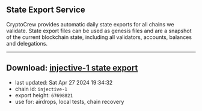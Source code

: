 ## State Export Service
CryptoCrew provides automatic daily state exports for all chains we validate. State export files can be used as genesis files and are a snapshot of the current blockchain state, including all validators, accounts, balances and delegations.

---
**Download: [injective-1 state export](https://dl-eu2.ccvalidators.com/SERVICE/injective/injective-1_export_67698821.json)**
---

- last updated: Sat Apr 27 2024 19:34:32
- chain id: `injective-1`
- export height: `67698821`
- use for: airdrops, local tests, chain recovery
